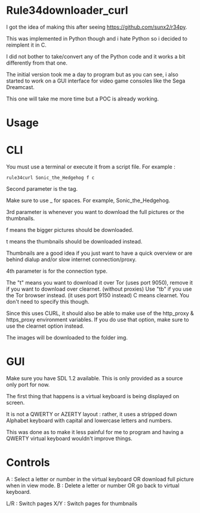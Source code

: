Rule34downloader_curl
======================

I got the idea of making this after seeing https://github.com/sunx2/r34py.

This was implemented in Python though and i hate Python so i decided to reimplent it in C.

I did not bother to take/convert any of the Python code and it works a bit differently from that one.

The initial version took me a day to program but as you can see, i also started to work on a GUI interface for video game consoles
like the Sega Dreamcast.

This one will take me more time but a POC is already working.

Usage
======

CLI
=====

You must use a terminal or execute it from a script file. For example :

```
rule34curl Sonic_the_Hedgehog f c
```
Second parameter is the tag.

Make sure to use _ for spaces. For example, Sonic_the_Hedgehog.

3rd parameter is whenever you want to download the full pictures or the thumbnails.

f means the bigger pictures should be downloaded.

t means the thumbnails should be downloaded instead.

Thumbnails are a good idea if you just want to have a quick overview or are behind dialup and/or slow internet connection/proxy.

4th parameter is for the connection type.

The "t" means you want to download it over Tor (uses port 9050), remove it if you want to download over clearnet. (without proxies)
Use "tb" if you use the Tor browser instead. (it uses port 9150 instead)
C means clearnet. You don't need to specify this though.

Since this uses CURL, it should also be able to make use of the http_proxy & https_proxy environment variables.
If you do use that option, make sure to use the clearnet option instead.

The images will be downloaded to the folder img.

GUI
=====

Make sure you have SDL 1.2 available. This is only provided as a source only port for now.

The first thing that happens is a virtual keyboard is being displayed on screen.

It is not a QWERTY or AZERTY layout : rather, it uses a stripped down Alphabet keyboard with capital and lowercase letters and numbers.

This was done as to make it less painful for me to program and having a QWERTY virtual keyboard wouldn't improve things.

Controls
========

A : Select a letter or number in the virtual keyboard OR download full picture when in view mode.
B : Delete a letter or number OR go back to virtual keyboard.

L/R : Switch pages
X/Y : Switch pages for thumbnails

